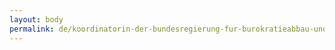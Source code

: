 ```yaml
---
layout: body
permalink: de/koordinatorin-der-bundesregierung-fur-burokratieabbau-und-bessere-rechtsetzung/
---
```



